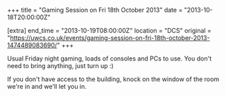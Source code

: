 +++
title = "Gaming Session on Fri 18th October 2013"
date = "2013-10-18T20:00:00Z"

[extra]
end_time = "2013-10-19T08:00:00Z"
location = "DCS"
original = "https://uwcs.co.uk/events/gaming-session-on-fri-18th-october-2013-1474489083690/"
+++

Usual Friday night gaming, loads of consoles and PCs to use. You don't need to bring anything, just turn up :)

If you don't have access to the building, knock on the window of the room we're in and we'll let you in.

